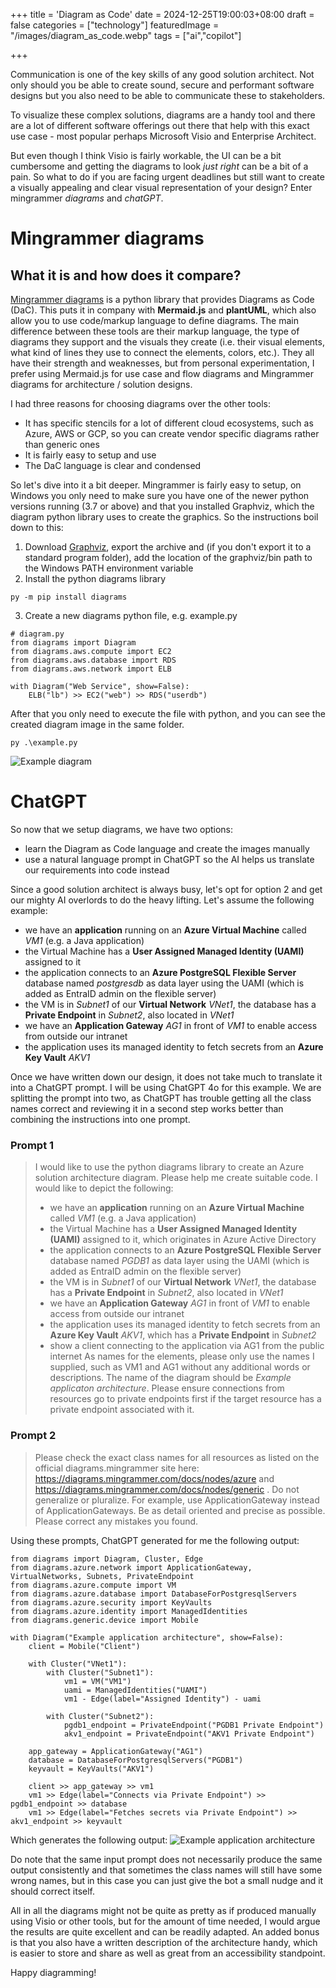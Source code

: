+++
title = 'Diagram as Code'
date = 2024-12-25T19:00:03+08:00
draft = false
categories = ["technology"]
featuredImage = "/images/diagram_as_code.webp"
tags = ["ai","copilot"]


+++

Communication is one of the key skills of any good solution architect. Not only should you be able to create sound, secure and performant software designs but you also need to be able to communicate these to stakeholders. 

To visualize these complex solutions, diagrams are a handy tool and there are a lot of different software offerings out there that help with this exact use case - most popular perhaps Microsoft Visio and Enterprise Architect. 

But even though I think Visio is fairly workable, the UI can be a bit cumbersome and getting the diagrams to look *just right* can be a bit of a pain. So what to do if you are facing urgent deadlines but still want to create a visually appealing and clear visual representation of your design? Enter mingrammer *diagrams* and *chatGPT*.

# Mingrammer diagrams
## What it is and how does it compare?
[Mingrammer diagrams](https://diagrams.mingrammer.com/) is a python library that provides Diagrams as Code (DaC). This puts it in company with **Mermaid.js** and **plantUML**, which also allow you to use code/markup language to define diagrams.
The main difference between these tools are their markup language, the type of diagrams they support and the visuals they create (i.e. their visual elements, what kind of lines they use to connect the elements, colors, etc.). They all have their strength and weaknesses, but from personal experimentation, I prefer using Mermaid.js for use case and flow diagrams and Mingrammer diagrams for architecture / solution designs. 

I had three reasons for choosing diagrams over the other tools:
- It has specific stencils for a lot of different cloud ecosystems, such as Azure, AWS or GCP, so you can create vendor specific diagrams rather than generic ones
- It is fairly easy to setup and use
- The DaC language is clear and condensed

So let's dive into it a bit deeper. Mingrammer is fairly easy to setup, on Windows you only need to make sure you have one of the newer python versions running (3.7 or above) and that you installed Graphviz, which the diagram python library uses to create the graphics. So the instructions boil down to this:
1. Download [Graphviz](https://graphviz.gitlab.io/download/), export the archive and (if you don't export it to a standard program folder), add the location of the graphviz/bin path to the Windows PATH environment variable
2. Install the python diagrams library
```
py -m pip install diagrams
```
3. Create a new diagrams python file, e.g. example.py
```
# diagram.py
from diagrams import Diagram
from diagrams.aws.compute import EC2
from diagrams.aws.database import RDS
from diagrams.aws.network import ELB

with Diagram("Web Service", show=False):
    ELB("lb") >> EC2("web") >> RDS("userdb")
```

After that you only need to execute the file with python, and you can see the created diagram image in the same folder.
```
py .\example.py
```

![Example diagram](images/example_diagram.webp "800px")

# ChatGPT
So now that we setup diagrams, we have two options:
- learn the Diagram as Code language and create the images manually
- use a natural language prompt in ChatGPT so the AI helps us translate our requirements into code instead

Since a good solution architect is always busy, let's opt for option 2 and get our mighty AI overlords to do the heavy lifting. Let's assume the following example:
- we have an **application** running on an **Azure Virtual Machine** called *VM1* (e.g. a Java application)
- the Virtual Machine has a **User Assigned Managed Identity (UAMI)** assigned to it
- the application connects to an **Azure PostgreSQL Flexible Server** database named *postgresdb* as data layer using the UAMI (which is added as EntraID admin on the flexible server)
- the VM is in *Subnet1* of our **Virtual Network** *VNet1*, the database has a **Private Endpoint** in *Subnet2*, also located in *VNet1*
- we have an **Application Gateway** *AG1* in front of *VM1* to enable access from outside our intranet
- the application uses its managed identity to fetch secrets from an **Azure Key Vault** *AKV1*

Once we have written down our design, it does not take much to translate it into a ChatGPT prompt. I will be using ChatGPT 4o for this example. We are splitting the prompt into two, as ChatGPT has trouble getting all the class names correct and reviewing it in a second step works better than combining the instructions into one prompt.

### Prompt 1
> I would like to use the python diagrams library to create an Azure solution architecture diagram. Please help me create suitable code. I would like to depict the following: 
> - we have an **application** running on an **Azure Virtual Machine** called *VM1* (e.g. a Java application) 
> - the Virtual Machine has a **User Assigned Managed Identity (UAMI)** assigned to it, which originates in Azure Active Directory
> - the application connects to an **Azure PostgreSQL Flexible Server** database named *PGDB1* as data layer using the UAMI (which is added as EntraID admin on the flexible server) 
> - the VM is in *Subnet1* of our **Virtual Network** *VNet1*, the database has a **Private Endpoint** in *Subnet2*, also located in *VNet1* 
> - we have an **Application Gateway** *AG1* in front of *VM1* to enable access from outside our intranet 
> - the application uses its managed identity to fetch secrets from an **Azure Key Vault** *AKV1*, which has a **Private Endpoint** in *Subnet2*
> - show a client connecting to the application via AG1 from the public internet
> As names for the elements, please only use the names I supplied, such as VM1 and AG1 without any additional words or descriptions. The name of the diagram should be *Example applicaton architecture*. Please ensure connections from resources go to private endpoints first if the target resource has a private endpoint associated with it.

### Prompt 2
> Please check the exact class names for all resources as listed on the official diagrams.mingrammer site here: https://diagrams.mingrammer.com/docs/nodes/azure and https://diagrams.mingrammer.com/docs/nodes/generic . Do not generalize or pluralize. For example, use ApplicationGateway instead of ApplicationGateways. Be as detail oriented and precise as possible. Please correct any mistakes you found.


Using these prompts, ChatGPT generated for me the following output:
```
from diagrams import Diagram, Cluster, Edge
from diagrams.azure.network import ApplicationGateway, VirtualNetworks, Subnets, PrivateEndpoint
from diagrams.azure.compute import VM
from diagrams.azure.database import DatabaseForPostgresqlServers
from diagrams.azure.security import KeyVaults
from diagrams.azure.identity import ManagedIdentities
from diagrams.generic.device import Mobile

with Diagram("Example application architecture", show=False):
    client = Mobile("Client")

    with Cluster("VNet1"):
        with Cluster("Subnet1"):
            vm1 = VM("VM1")
            uami = ManagedIdentities("UAMI")
            vm1 - Edge(label="Assigned Identity") - uami

        with Cluster("Subnet2"):
            pgdb1_endpoint = PrivateEndpoint("PGDB1 Private Endpoint")
            akv1_endpoint = PrivateEndpoint("AKV1 Private Endpoint")

    app_gateway = ApplicationGateway("AG1")
    database = DatabaseForPostgresqlServers("PGDB1")
    keyvault = KeyVaults("AKV1")

    client >> app_gateway >> vm1
    vm1 >> Edge(label="Connects via Private Endpoint") >> pgdb1_endpoint >> database
    vm1 >> Edge(label="Fetches secrets via Private Endpoint") >> akv1_endpoint >> keyvault
```

Which generates the following output:
![Example application architecture](images/example_application_architecture.webp "800px")

Do note that the same input prompt does not necessarily produce the same output consistently and that sometimes the class names will still have some wrong names, but in this case you can just give the bot a small nudge and it should correct itself.

All in all the diagrams might not be quite as pretty as if produced manually using Visio or other tools, but for the amount of time needed, I would argue the results are quite excellent and can be readily adapted. An added bonus is that you also have a written description of the architecture handy, which is easier to store and share as well as great from an accessibility standpoint.

Happy diagramming!
